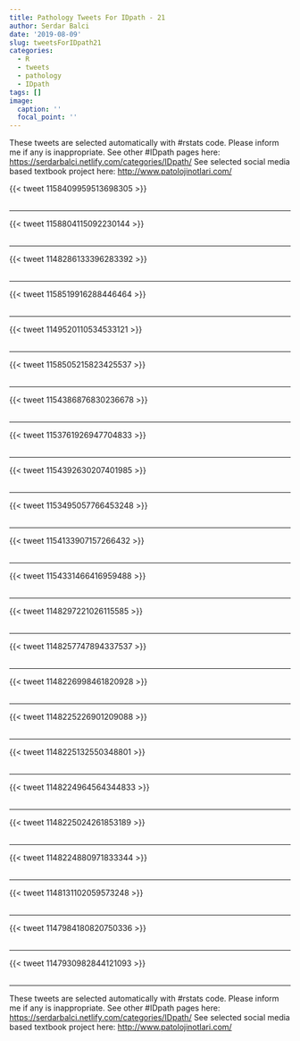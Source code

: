 ```yaml
---
title: Pathology Tweets For IDpath - 21
author: Serdar Balci
date: '2019-08-09'
slug: tweetsForIDpath21
categories:
  - R
  - tweets
  - pathology
  - IDpath
tags: []
image:
  caption: ''
  focal_point: ''
---
```



These tweets are selected automatically with #rstats code. Please inform me if any is inappropriate.
See other #IDpath pages here: https://serdarbalci.netlify.com/categories/IDpath/ 
See selected social media based textbook project here: http://www.patolojinotlari.com/

{{< tweet 1158409959513698305 >}}
<br>
<br>
<hr>
{{< tweet 1158804115092230144 >}}
<br>
<br>
<hr>
{{< tweet 1148286133396283392 >}}
<br>
<br>
<hr>
{{< tweet 1158519916288446464 >}}
<br>
<br>
<hr>
{{< tweet 1149520110534533121 >}}
<br>
<br>
<hr>
{{< tweet 1158505215823425537 >}}
<br>
<br>
<hr>
{{< tweet 1154386876830236678 >}}
<br>
<br>
<hr>
{{< tweet 1153761926947704833 >}}
<br>
<br>
<hr>
{{< tweet 1154392630207401985 >}}
<br>
<br>
<hr>
{{< tweet 1153495057766453248 >}}
<br>
<br>
<hr>
{{< tweet 1154133907157266432 >}}
<br>
<br>
<hr>
{{< tweet 1154331466416959488 >}}
<br>
<br>
<hr>
{{< tweet 1148297221026115585 >}}
<br>
<br>
<hr>
{{< tweet 1148257747894337537 >}}
<br>
<br>
<hr>
{{< tweet 1148226998461820928 >}}
<br>
<br>
<hr>
{{< tweet 1148225226901209088 >}}
<br>
<br>
<hr>
{{< tweet 1148225132550348801 >}}
<br>
<br>
<hr>
{{< tweet 1148224964564344833 >}}
<br>
<br>
<hr>
{{< tweet 1148225024261853189 >}}
<br>
<br>
<hr>
{{< tweet 1148224880971833344 >}}
<br>
<br>
<hr>
{{< tweet 1148131102059573248 >}}
<br>
<br>
<hr>
{{< tweet 1147984180820750336 >}}
<br>
<br>
<hr>
{{< tweet 1147930982844121093 >}}
<br>
<br>
<hr>


These tweets are selected automatically with #rstats code. Please inform me if any is inappropriate.
See other #IDpath pages here: https://serdarbalci.netlify.com/categories/IDpath/ 
See selected social media based textbook project here: http://www.patolojinotlari.com/
